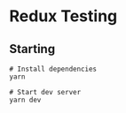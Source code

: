 # Redux Testing

## Starting

```commandline
# Install dependencies
yarn

# Start dev server
yarn dev
```
